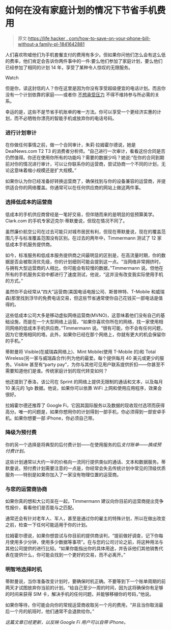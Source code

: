 # 如何在没有家庭计划的情况下节省手机费用

> 原文:[https://life hacker . com/how-to-save-on-your-phone-bill-without-a family-pl-1841642881](https://lifehacker.com/how-to-save-on-your-cell-phone-bill-without-a-family-pl-1841642881)

人们喜欢吹嘘他们为手机套餐支付的费用有多少。但如果你问他们怎么会有这么低的费率，他们肯定会告诉你两件事中的一件:要么他们参加了家庭计划，要么他们已经参加了相同的计划 14 年，享受了某种令人惊叹的无限服务。

Watch

但是你，读这封信的人？你在这里是因为你没有享受超级便宜的电话计划。而且你没有一个计划依靠的家庭——或者你 [不想承受压力](https://medium.com/the-billfold/one-is-the-loneliest-number-so-find-a-cell-phone-family-plan-d3ea96b9cd71) 不得不维持参与所必需的关系。

幸运的是，这些不是节省手机账单的唯一方法。你可以享受一个更经济实惠的计划，而不必牺牲你漂亮的智能手机或放弃你的电话号码。

### 进行计划审计

在你做任何事情之前，做一个合同审计，朱莉·拉姆霍尔德说，她是 DealNews.com T2 T3 的消费者分析师。“自己进行一次审计，看看这份合同是否仍然值得。你还在使用你所有的功能吗？需要的数据少吗？她说:“在你的合同到期前对你的情况进行审计，可以让你联系你的运营商，尝试协商一个不同的计划，无论这意味着缩小规模还是扩大规模。”

如果你认为你已经准备好转换运营商了，确保找到与你的设备兼容的运营商，并提供适合你的网络覆盖。你通常可以在任何供应商的网站上做这两件事。

### 选择低成本的运营商

低成本的手机供应商曾经是一笔好交易，但伴随而来的是明显的低预算美学。Clark.com 的手机专家迈克尔·蒂默曼说，但现在情况不同了。

虽然廉价航空公司在过去可能只对城市居民有利，但现在蒂默曼说，现在的覆盖范围几乎与标准覆盖范围没有区别。在过去的两年中，Timmermann 测试了 12 家低成本手机服务提供商。

如今，标准服务和低成本服务提供商之间最明显的区别是，在高流量时期，你的数据是否会被取消优先级，你的计划细则可能会提到这一点。“当网络非常拥挤时，与拥有大型运营商的人相比，你可能会有较慢的数据，”Timmermann 说。但他在所有的手机服务实验中都进行了速度测试，他说，“这并没有改变我实际使用手机的方式。”

虽然你不会经常从“四大”运营商(美国电话电报公司、斯普林特、T-Mobile 和威瑞森)那里找到浮华的免费电话交易，但这些节省通常使你自己花钱买一部电话是值得的。

这些低成本公司大多是移动虚拟网络运营商(MVNO)，这意味着他们没有自己的基础设施，而是在一个大型网络上运营。“如果你喜欢你所在的网络，找一家使用相同网络的低成本手机供应商，”Timmermann 说。“很有可能，你不会有任何问题，因为它使用相同的塔。此外，如果你已经在那个网络上，你就有更大的机会保留你的手机。”

蒂默曼将 Visible(在威瑞森网络上)、Mint Mobile(使用 T-Mobile 的)和 Total Wireless(另一家与威瑞森合作)列为他的最爱。每个提供每月 40 美元或更少的服务。Visible 甚至有“party pay”，为你与其他可见用户联系提供折扣——你甚至不需要知道他们是谁。传统家庭计划的现代转变如何？

他还提到了泰洛，该公司在 Sprint 的网络上提供无限制的通话和文本，以及每月 10 美元的 1gb 数据。他说，如果你可以依靠 WiFi 上网和使用应用程序，效果会很好。

拉姆霍尔德还推荐了 Google Fi，它因其国际服务以及数据的现收现付选项而获得高分。唯一的问题是，如果你想用你的计划得到一部手机，你必须得到一部安卓手机。如果你想要一部 iPhone，你必须自己带。

### 降级为预付费

你的另一个选择是将典型的后付费计划——在使用服务的后*支付账单——换成预付费计划。*

这些计划通常以大约一半的价格向一流同行提供类似的通话、文本和数据服务。蒂默曼说，预付费计划需要注意的一点是，你经常会失去传统计划中常见的顶级优质服务——特别是如果你加入了一家没有物理位置的运营商。

### 与您的运营商协商

如果你真的想和大公司呆在一起，Timmermann 建议向你目前的运营商提出竞争性报价，看看他们是否能与之匹配。

通常还会有针对老年人、军人，甚至是通过你的雇主的特殊计划，所以在做出改变之前，检查一下任何可能适用于你的计划。

拉姆霍尔德说，如果你想尝试与你目前的提供商谈判，“提前做好调查，记下你每月使用多少分钟，使用多少数据等事项”。在与您的公司讨论之前，将这种用法与其他公司提供的进行比较。“如果你能指出你的具体用途，并告诉他们其他销售代表在提供什么，你可能会找到一个更好的交易，而不必离开。”

### 明智地选择时机

蒂默曼说，当你准备改变计划时，要确保时机正确。不要等到下一个账单周期的前两天才试图放弃你当前的计划。“给自己至少一周的时间，因为这将确保你有足够的时间来获得 SIM 卡，解决手机的任何问题，并能够移植你的号码，”他说。

如果你等待，你可能会向你的常规运营商收取另一个月的费用，“并且当你取消最后一个月的航班时，他们通常不会退款给你。”

*这篇文章已经更新，以反映 Google Fi 用户可以自带 iPhone。*